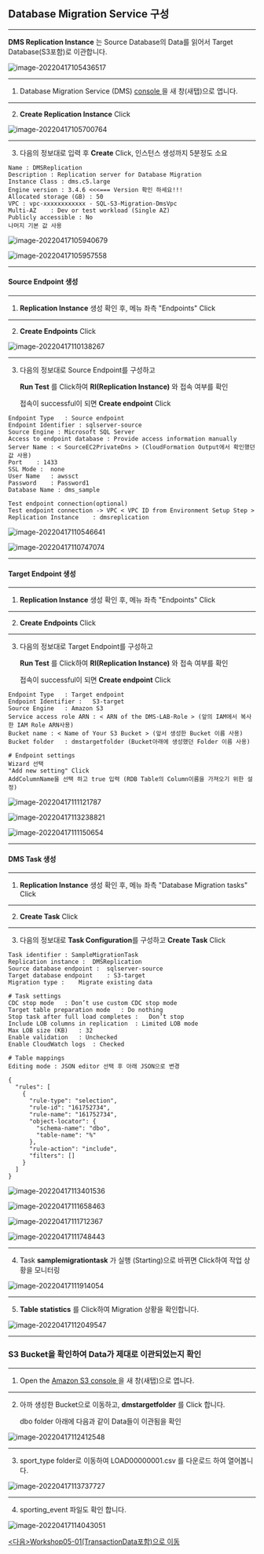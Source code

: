 ## Database Migration Service 구성

---

**DMS Replication Instance** 는 Source Database의 Data를 읽어서 Target Database(S3포함)로 이관합니다.

![image-20220417105436517](images/image-20220417105436517.png)

---

1. Database Migration Service (DMS) [console ](https://console.aws.amazon.com/dms/v2/home#) 을 새 창(새탭)으로 엽니다.

---

2. **Create Replication Instance** Click

![image-20220417105700764](images/image-20220417105700764.png)

---

3. 다음의 정보대로 입력 후 **Create** Click, 인스턴스 생성까지 5분정도 소요

```
Name : DMSReplication
Description : Replication server for Database Migration
Instance Class : dms.c5.large
Engine version : 3.4.6 <<<=== Version 확인 하세요!!!
Allocated storage (GB) : 50
VPC : vpc-xxxxxxxxxxxx - SQL-S3-Migration-DmsVpc
Multi-AZ	: Dev or test workload (Single AZ)
Publicly accessible	: No
나머지 기본 값 사용
```

![image-20220417105940679](images/image-20220417105940679.png)

![image-20220417105957558](images/image-20220417105957558.png)

---

#### Source Endpoint 생성

---

1. **Replication Instance** 생성 확인 후, 메뉴 좌측 "Endpoints" Click

---

2. **Create Endpoints** Click

![image-20220417110138267](images/image-20220417110138267.png)

---

3. 다음의 정보대로 Source Endpoint를 구성하고

    **Run Test** 를 Click하여 **RI(Replication Instance)** 와 접속 여부를 확인

   접속이 successful이 되면 **Create endpoint** Click

```
Endpoint Type	: Source endpoint
Endpoint Identifier	: sqlserver-source
Source Engine :	Microsoft SQL Server
Access to endpoint database : Provide access information manually
Server Name	: < SourceEC2PrivateDns > (CloudFormation Output에서 확인했던 값 사용)
Port	: 1433
SSL Mode :	none
User Name	: awssct
Password	: Password1
Database Name :	dms_sample

Test endpoint connection(optional)
Test endpoint connection -> VPC	< VPC ID from Environment Setup Step >
Replication Instance	: dmsreplication 

```

![image-20220417110546641](images/image-20220417110546641.png)

![image-20220417110747074](images/image-20220417110747074.png)

---

#### Target Endpoint 생성

---

1. **Replication Instance** 생성 확인 후, 메뉴 좌측 "Endpoints" Click

---

2. **Create Endpoints** Click

---

3. 다음의 정보대로 Target Endpoint를 구성하고

    **Run Test** 를 Click하여 **RI(Replication Instance)** 와 접속 여부를 확인

   접속이 successful이 되면 **Create endpoint** Click

```
Endpoint Type	: Target endpoint
Endpoint Identifier :	S3-target
Source Engine	: Amazon S3
Service access role ARN : < ARN of the DMS-LAB-Role > (앞의 IAM에서 복사한 IAM Role ARN사용)
Bucket name	: < Name of Your S3 Bucket > (앞서 생성한 Bucket 이름 사용)
Bucket folder	: dmstargetfolder (Bucket아래에 생성했던 Folder 이름 사용)

# Endpoint settings
Wizard 선택
"Add new setting" Click
AddColumnName을 선택 하고 true 입력 (RDB Table의 Column이름을 가져오기 위한 설정)
```

![image-20220417111121787](images/image-20220417111121787.png)

![image-20220417113238821](images/image-20220417113238821.png)

![image-20220417111150654](images/image-20220417111150654.png)

---

#### DMS Task 생성

---

1. **Replication Instance** 생성 확인 후, 메뉴 좌측 "Database Migration tasks" Click

---

2. **Create Task** Click

---

3. 다음의 정보대로 **Task Configuration**를 구성하고 **Create Task** Click

```
Task identifier	: SampleMigrationTask
Replication instance :	DMSReplication
Source database endpoint :	sqlserver-source
Target database endpoint	: S3-target
Migration type :	Migrate existing data

# Task settings
CDC stop mode	: Don’t use custom CDC stop mode
Target table preparation mode	: Do nothing
Stop task after full load completes :	Don’t stop
Include LOB columns in replication	: Limited LOB mode
Max LOB size (KB)	: 32
Enable validation	: Unchecked
Enable CloudWatch logs	: Checked

# Table mappings
Editing mode : JSON editor 선택 후 아래 JSON으로 변경

{
  "rules": [
    {
      "rule-type": "selection",
      "rule-id": "161752734",
      "rule-name": "161752734",
      "object-locator": {
        "schema-name": "dbo",
        "table-name": "%"
      },
      "rule-action": "include",
      "filters": []
    }
  ]
}
```

![image-20220417113401536](images/image-20220417113401536.png)

![image-20220417111658463](images/image-20220417111658463.png)

![image-20220417111712367](images/image-20220417111712367.png)

![image-20220417111748443](images/image-20220417111748443.png)

---

4. Task **samplemigrationtask** 가 실행 (Starting)으로 바뀌면 Click하여 작업 상황을 모니터링 

![image-20220417111914054](images/image-20220417111914054.png)

---

5. **Table statistics** 를 Click하여 Migration 상황을 확인합니다.

![image-20220417112049547](images/image-20220417112049547.png)

---

### S3 Bucket을 확인하여 Data가 제대로 이관되었는지 확인

---

1. Open the [Amazon S3 console ](https://console.aws.amazon.com/s3/) 을 새 창(새탭)으로 엽니다.

---

2. 아까 생성한 Bucket으로 이동하고, **dmstargetfolder** 를 Click 합니다.

   dbo folder 아래에 다음과 같이 Data들이 이관됨을 확인

![image-20220417112412548](images/image-20220417112412548.png)

---

3. sport_type folder로 이동하여 LOAD00000001.csv 를 다운로드 하여 열어봅니다.

![image-20220417113737727](images/image-20220417113737727.png)

---

4. sporting_event 파일도 확인 합니다.

![image-20220417114043051](images/image-20220417114043051.png)



[<다음>Workshop05-01(TransactionData포함)으로 이동 ](./05-01.md) 











